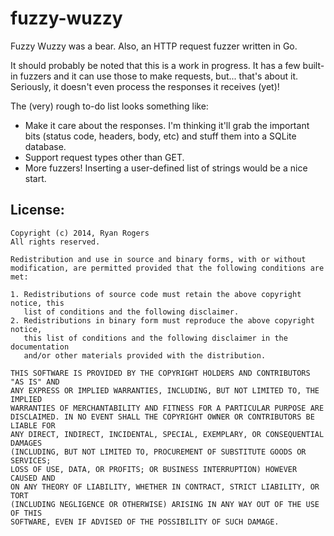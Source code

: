 fuzzy-wuzzy
===========

Fuzzy Wuzzy was a bear.  Also, an HTTP request fuzzer written in Go.

It should probably be noted that this is a work in progress.  It has a few built-in fuzzers and it can use those to make requests, but... that's about it.  Seriously, it doesn't even process the responses it receives (yet)!

The (very) rough to-do list looks something like:

* Make it care about the responses.  I'm thinking it'll grab the important bits (status code, headers, body, etc) and stuff them into a SQLite database.
* Support request types other than GET.
* More fuzzers!  Inserting a user-defined list of strings would be a nice start.

License:
--------
```
Copyright (c) 2014, Ryan Rogers
All rights reserved.

Redistribution and use in source and binary forms, with or without
modification, are permitted provided that the following conditions are met: 

1. Redistributions of source code must retain the above copyright notice, this
   list of conditions and the following disclaimer. 
2. Redistributions in binary form must reproduce the above copyright notice,
   this list of conditions and the following disclaimer in the documentation
   and/or other materials provided with the distribution. 

THIS SOFTWARE IS PROVIDED BY THE COPYRIGHT HOLDERS AND CONTRIBUTORS "AS IS" AND
ANY EXPRESS OR IMPLIED WARRANTIES, INCLUDING, BUT NOT LIMITED TO, THE IMPLIED
WARRANTIES OF MERCHANTABILITY AND FITNESS FOR A PARTICULAR PURPOSE ARE
DISCLAIMED. IN NO EVENT SHALL THE COPYRIGHT OWNER OR CONTRIBUTORS BE LIABLE FOR
ANY DIRECT, INDIRECT, INCIDENTAL, SPECIAL, EXEMPLARY, OR CONSEQUENTIAL DAMAGES
(INCLUDING, BUT NOT LIMITED TO, PROCUREMENT OF SUBSTITUTE GOODS OR SERVICES;
LOSS OF USE, DATA, OR PROFITS; OR BUSINESS INTERRUPTION) HOWEVER CAUSED AND
ON ANY THEORY OF LIABILITY, WHETHER IN CONTRACT, STRICT LIABILITY, OR TORT
(INCLUDING NEGLIGENCE OR OTHERWISE) ARISING IN ANY WAY OUT OF THE USE OF THIS
SOFTWARE, EVEN IF ADVISED OF THE POSSIBILITY OF SUCH DAMAGE.
```
